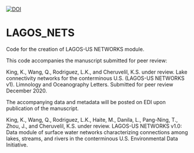 [![DOI](https://zenodo.org/badge/310082029.svg)](https://zenodo.org/badge/latestdoi/310082029)
# LAGOS_NETS 
Code for the creation of LAGOS-US NETWORKS module. 

This code accompanies the manuscript submitted for peer review: 

King, K., Wang, Q., Rodriguez, L.K., and Cheruvelil, K.S. under review. Lake connectivity networks for the conterminous U.S. (LAGOS-US NETWORKS v1). Limnology and Oceanography Letters. Submitted for peer review December 2020. 

The accompanying data and metadata will be posted on EDI upon publication of the manuscript. 

King, K., Wang, Q., Rodriguez, L.K., Haite, M., Danila, L., Pang-Ning, T., Zhou, J., and Cheruvelil, K.S. under review. LAGOS-US NETWORKS v1.0: Data module of surface water networks characterizing connections among lakes, streams, and rivers in the conterminous U.S. Environmental Data Initiative.
